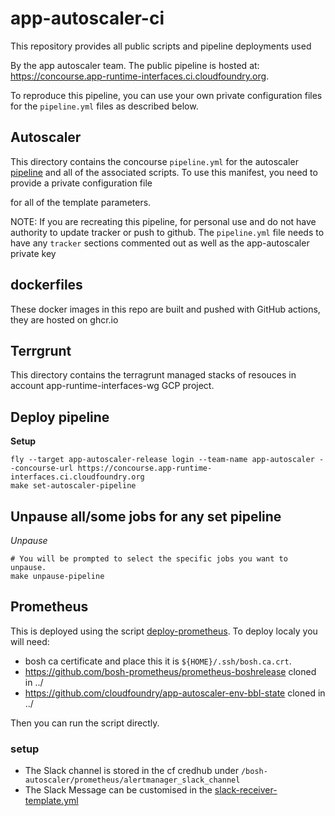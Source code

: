 # app-autoscaler-ci

This repository provides all public scripts and pipeline deployments used

By the app autoscaler team.  The public pipeline is hosted at: <https://concourse.app-runtime-interfaces.ci.cloudfoundry.org>.

To reproduce this pipeline, you can use your own private configuration files for the `pipeline.yml` files as described below.

## Autoscaler

This directory contains the concourse `pipeline.yml` for the autoscaler [pipeline](https://concourse.app-runtime-interfaces.ci.cloudfoundry.org/teams/app-autoscaler/pipelines/app-autoscaler-release)
and all of the associated scripts. To use this manifest, you need to provide a private configuration file

for all of the template parameters.

NOTE: If you are recreating this pipeline, for personal use and do not have authority to update
tracker or push to github. The `pipeline.yml` file needs to have any `tracker` sections commented
out as well as the app-autoscaler private key

## dockerfiles

These docker images in this repo are built and pushed with GitHub actions, they are hosted on ghcr.io

## Terrgrunt

This directory contains the terragrunt managed stacks of resouces in account app-runtime-interfaces-wg GCP project.

## Deploy pipeline

__Setup__

```
fly --target app-autoscaler-release login --team-name app-autoscaler --concourse-url https://concourse.app-runtime-interfaces.ci.cloudfoundry.org
make set-autoscaler-pipeline
```

## Unpause all/some jobs for any set pipeline

_Unpause_

```
# You will be prompted to select the specific jobs you want to unpause.
make unpause-pipeline
```

## Prometheus

This is deployed using the script [deploy-prometheus](infrastructure/scripts/deploy-prometheus.sh).
To deploy localy you will need:

- bosh ca certificate and place this it is `${HOME}/.ssh/bosh.ca.crt`.
- <https://github.com/bosh-prometheus/prometheus-boshrelease> cloned in ../
- <https://github.com/cloudfoundry/app-autoscaler-env-bbl-state> cloned in ../

Then you can run the script directly.

### setup

- The Slack channel is stored in the cf credhub under `/bosh-autoscaler/prometheus/alertmanager_slack_channel`
- The Slack Message can be customised in the [slack-receiver-template.yml](operations/slack-receiver-template.yml)
